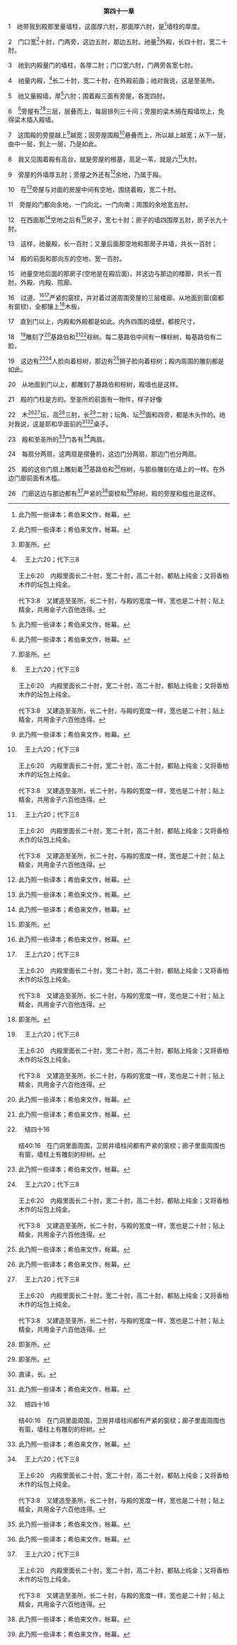 <p style="text-align:center;font-weight:bold;">第四十一章</p>

1　祂带我到殿那里量墙柱，这面厚六肘，那面厚六肘，是[^1]墙柱的厚度。

[^1]:此乃照一些译本；希伯来文作，帐幕。

2　门口宽[^1]十肘，门两旁，这边五肘，那边五肘。祂量[^2]外殿，长四十肘，宽二十肘。

[^1]:廊子的入口宽十四肘(四十48)，通往外殿(圣所)的门口宽十肘，进入内殿(至圣所)的门口宽六肘(3)。这指明我们在经历神的建造时，越往里面进展，路就变得越窄。我们越亲近主，就越受祂限制。

[^2]:即圣所。

3　祂到内殿量门的墙柱，各厚二肘；门口宽六肘，门两旁各宽七肘。

4　祂量内殿，[^a]长二十肘，宽二十肘，在外殿前面；祂对我说，这是至圣所。

[^a]:　王上六20；代下三8<br><br>王上6:20　内殿里面长二十肘，宽二十肘，高二十肘，都贴上纯金；又将香柏木作的坛包上纯金。<br><br>代下3:8　又建造至圣所，长二十肘，与殿的宽度一样，宽也是二十肘；贴上精金，共用金子六百他连得。

5　祂又量殿墙，厚[^1]六肘；围着殿三面有旁屋，各宽四肘。

[^1]:这里六这数字与墙的厚度有关，表征主耶稣的人性是神居所站立的力量。在帐幕里直立的皂荚木板，也表征主耶稣的人性(出二六15)。主耶稣作为正确的人，乃是神的建造中，那直立、支持的墙。

6　[^1]旁屋有[^2][^a]三层，层叠而上，每层排列三十间；旁屋的梁木搁在殿墙坎上，免得梁木插入殿墙。

[^1]:这三十间为着彰显的旁屋(见王上六5注3)，是基于那三十间为着享受的屋子(四十17)。我们享受基督有多少，我们彰显祂就有多少。我们对基督的享受，至终成了基督的丰满、彰显(弗三16～19)。

[^2]:见王上六6注1。

[^a]:　王上六5～6<br><br>王上6:5　靠着殿墙，围着外殿内殿的墙，建了四围的楼房；这样，就造了四围的旁屋。<br><br>王上6:6　楼房下层宽五肘，中层宽六肘，第三层宽七肘；因殿的外墙四围留有墙坎，免得梁木插入殿墙。

7　这围殿的旁屋越上[^1]越宽；因旁屋围殿[^a]悬叠而上，所以越上越宽；从下一层，由中一层，到上一层，乃是如此。

[^1]:旁屋越上越宽，指明我们与主的关系越升高，我们在经历中也变得越宽广、越丰富(参弗三18)。这指明对神圣别建造的经历是有进展的。

[^a]:　王上六8<br><br>王上6:8　当中旁屋的门口在殿右边，门内有旋螺的楼梯，可以上到中层，从中层可以上到第三层。

8　我又见围着殿有高台，就是旁屋的根基，高足一苇，就是六[^a]大肘。

[^a]:　结四十5<br><br>结40:5　看哪，殿外四围有墙。那人手拿量度的苇子，长六肘，每肘是一肘零一掌。祂量那建筑的墙，厚一苇，高一苇。

9　旁屋的外墙厚五肘；旁屋之外还有[^1]余地，乃属于殿。

[^1]:直译，房屋。

10　在[^1]旁屋与对面的房屋中间有空地，围绕着殿，宽二十肘。

[^1]:即四二10～14所提到的圣屋。

11　旁屋的门都向余地，一门向北，一门向南；周围的余地宽五肘。

12　在西面那[^1]空地之后有[^2]房子，宽七十肘；房子的墙四围厚五肘，房子长九十肘。

[^1]:直译，隔开的地。13、14、15节者同。

[^2]:这个位于殿后的房子，比殿还要大。旁屋表征基督的丰满(见6注1)，但殿后的房子表征基督无限的丰富(弗三8)。基督丰富到一个地步，能满足神与人一切的要求和需要，并且仍有富余(参约六11～13)。关于基督的丰富与基督的丰满，见弗三19注4。

13　这样，祂量殿，长一百肘；又量后面那空地和那房子并墙，共长一百肘；

14　殿的前面和那向东的空地，宽一百肘。

15　祂量空地后面的那房子(空地是在殿后面)，并这边与那边的楼廊，共长一百肘。外殿、内殿、院廊、

16　过道、[^1][^a]严紧的窗棂，并对着过道周围旁屋的三层楼廊，从地面到窗(窗都有窗棂)，全都镶上[^2]木板，

[^1]:见王上六4注。

[^2]:圣殿的每个部分，全都镶上木板。这与摩西所立起的帐幕完全不同；帐幕里每一部分都用金包裹(出二六29)。金表征神性，而木表征人性，特别是主耶稣拔高的人性。在以西结书中，神的建造主要的材料乃是耶稣那钉死、复活并升天的人性。

[^a]:　结四一26；四十16<br><br>结41:26　门廊这边与那边都有严紧的窗棂和棕树，殿的旁屋和槛也是这样。<br><br>结40:16　在门洞里面周围，卫房并墙柱间都有严紧的窗棂；廊子里面周围也有窗，墙柱上有雕刻的棕树。

17　直到门以上，内殿和外殿都是如此。内外四围的墙壁，都按尺寸，

18　[^a]雕刻了[^1]基路伯和[^1][^b]棕树。每二基路伯中间有一棵棕树，每基路伯有二脸，

[^1]:在所有镶上的木板上，都雕刻了基路伯和棕树(18～20)。基路伯表征主的荣耀显在受造之物上(十18，来九5)；长在野地并且长青的棕树，表征基督的得胜和祂永远常存的力量(见四十16注2)。在墙上雕刻棕树和基路伯，指明基督的得胜和主的荣耀，已经借着受苦“雕刻”到我们里面。

[^a]:　王上六29<br><br>王上6:29　殿周围所有的墙上刻着基路伯、棕树和初开的花，内殿、外殿都是如此。

[^b]:　结四十16<br><br>结40:16　在门洞里面周围，卫房并墙柱间都有严紧的窗棂；廊子里面周围也有窗，墙柱上有雕刻的棕树。

19　这边有[^1][^a]人脸向着棕树，那边有[^1]狮子脸向着棕树；殿内周围的雕刻都是如此。

[^1]:在一章，基路伯有四脸(一6，10)，但在墙上的雕刻，基路伯只有二脸—人的脸和狮子的脸，表征并彰显在人性里的得胜(见一10注1一段)。每二基路伯中间有一棵棕树这个事实(18与注)，表征我们作神建造的一部分，在显出基督荣耀的形像时，也显明基督的得胜(参林后二14～16，三18)。

[^a]:　参结一10<br><br>结1:10　至于脸的样式，四活物前面各有人的脸，右面各有狮子的脸，左面各有牛的脸，后面各有鹰的脸。

20　从地面到门以上，都雕刻了基路伯和棕树，殿墙也是这样。

21　殿的门柱是方的。至圣所的前面有一物件，样子好像

22　木[^1][^a]坛，高[^2]三肘，长[^2]二肘；坛角、坛[^3]面和四旁，都是木头作的。祂对我说，这是耶和华面前的[^1][^b]桌子。

[^1]:立在这殿里的香坛，单单是木头作的(参出三十1～5)，表征耶稣的人性。在帐幕和圣殿里，都有香坛和陈设饼的桌子。但在以西结书这里，坛就是桌子；坛是为着让我们将基督这香献给神，使神满足，桌子是为着让神预备基督作食物，使我们满足。<br><br>木坛所放的地方，镶着雕刻了基路伯和棕树的木板，指明我们若彰显基督的荣耀和得胜，就会有这个坛桌子，让神和我们在基督里同有交通。在此，神因着我们在基督里所献的香而得满足，我们也因着神在基督里所供应的食物而得满足。

[^2]:香坛的尺寸表征三一神在复活里(三)乃是见证(二。)

[^3]:直译，长。

[^a]:　出三十1<br><br>出30:1　你要用皂荚木作一座烧香的坛。

[^b]:　结四四16；玛一7；12<br><br>结44:16　他们必进入我的圣所，就近我的桌前事奉我，守我所吩咐的。<br><br>玛1:7　你们将污秽的食物献在我的坛上，且说，我们在何事上污秽你呢？你们竟说，耶和华的桌子是可藐视的。<br><br>玛1:12　你们却亵渎我的名，说，主的桌子是污秽的，其上的食物是可藐视的。

23　殿和至圣所的[^1]门各有[^a]两扇。

[^1]:在召会中，门的功用是让积极的人事物进来，而不让消极的人事物(参太七15，徒二十29)进来。每扇门又分为两扇摺叠门(24)，指明召会中的门必须有弹性。

[^a]:　王上六31～35<br><br>王上6:31　又用橄榄木制造内殿入口的门；门楣、门框有墙宽的五分之一。<br><br>王上6:32　在橄榄木作的两扇门上，刻着基路伯、棕树和初开的花，都贴上金子，基路伯和棕树都打上金子。<br><br>王上6:33　又照样用橄榄木制造外殿入口的门框，有墙宽的四分之一。<br><br>王上6:34　用松木作门两扇；第一扇门分两页，是摺叠的；第二扇门分两页，也是摺叠的。<br><br>王上6:35　门上面刻着基路伯、棕树和初开的花，都用金子贴了，均匀地贴在雕刻物上。

24　每扇分两扇，这两扇是摺叠的，这边门分两扇，那边门也分两扇。

25　殿的这些门扇上雕刻着[^1]基路伯和[^1]棕树，与那些雕刻在墙上的一样。在外边门廊前面有木槛。

[^1]:见18注1。

26　门廊这边与那边都有[^a]严紧的[^1]窗棂和[^1]棕树，殿的旁屋和槛也是这样。

[^1]:棕树雕刻在窗旁的墙上，指明得胜和永远常存的能力、力量，总是与属灵的空气和神圣的光并行。这就是说，我们的得胜和能力与赐生命的灵有关(见王上六4注2)。我们若享受赐生命的灵，也就会享受基督的得胜、能力和力量。

[^a]:　结四十16；四一16<br><br>结40:16　在门洞里面周围，卫房并墙柱间都有严紧的窗棂；廊子里面周围也有窗，墙柱上有雕刻的棕树。<br><br>结41:16　过道、严紧的窗棂，并对着过道周围旁屋的三层楼廊，从地面到窗（窗都有窗棂），全都镶上木板，


